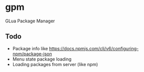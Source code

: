 # gpm
GLua Package Manager

## Todo
* Package info like https://docs.npmjs.com/cli/v6/configuring-npm/package-json
* Menu state package loading
* Loading packages from server (like npm)